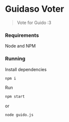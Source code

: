 # Guidaso Voter

> Vote for Guido :3

### Requirements 
Node and NPM

### Running

Install dependencies 

```bash
npm i
```

Run 

```bash
npm start
```

or

```bash
node guido.js
```